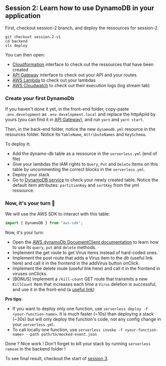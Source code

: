 ## Session 2: Learn how to use DynamoDB in your application

First, checkout session-2 branch, and deploy the ressources for session-2.

```
git checkout session-2-v1
cd backend
sls deploy
```

You can then open:

- [Cloudformation](https://eu-west-1.console.aws.amazon.com/cloudformation/home?region=eu-west-1) interface to check out the ressources that have been created
- [API Gateway](https://eu-west-1.console.aws.amazon.com/apigateway/home?region=eu-west-1) interface to check out your API and your routes.
- [AWS Lambda](https://eu-west-1.console.aws.amazon.com/lambda/home?region=eu-west-1) to check out your lambdas
- [AWS Cloudwatch](https://eu-west-1.console.aws.amazon.com/cloudwatch/home?region=eu-west-1) to check out their execution logs (log stream tab)

### Create your first DynamoDb

If you haven't done it yet, in the front-end folder, copy-paste `.env.development` as `.env.development.local` and replace the httpApiId by yours (you can find it in [API Gateway](https://eu-west-1.console.aws.amazon.com/apigateway/home?region=eu-west-1)), and run `yarn` and `yarn start`.

Then, in the back-end folder, notice the new `dynamodb.yml` resource in the resources folder. Notice its `TableName`, `AttributeNames` and `KeySchema`.

To deploy it:

- Add the dynamo-db table as a ressource in the `serverless.yml` (end of file)
- Give your lambdas the IAM rights to `Query`, `Put` and `Delete` Items on this table by uncommenting the correct blocks in the `serverless.yml`.
- Deploy your stack
- Go to [DynamoDB service](https://eu-west-1.console.aws.amazon.com/dynamodb/home?region=eu-west-1) to check your newly created table. Notice the default item attributes: `partitionKey` and `sortKey` from the yml ressource.

### Now, it's your turn 💪

We will use the AWS SDK to interact with this table:

```typescript
import { DynamoDB } from "aws-sdk";
```

Now, it's your turn:

- Open the [AWS dynamoDb DocumentClient documentation](https://docs.aws.amazon.com/sdk-for-javascript/v2/developer-guide/dynamodb-example-document-client.html) to learn how to use its `query`, `put` and `delete` methods.
- Implement the get route to get Virus items instead of hard-coded ones.
- Implement the post route that adds a Virus item to the db (useful link here) and call it in the frontend in the addVirus button onClick.
- Implement the delete route (useful link here) and call it in the frontend in viruses onClicks.
- [BONUS] Implement a `/kill-count` GET route that transmits a new `KillCount` item that increases each time a `Virus` deletion is successful, and use it in the front-end (a [useful link](https://docs.aws.amazon.com/amazondynamodb/latest/developerguide/Expressions.UpdateExpressions.html#Expressions.UpdateExpressions.ADD))

**Pro tips**:

- If you want to deploy only one function, use `serverless deploy -f <your-function-name>`. It is much faster (~10s) than deploying a stack (~30s) but will only deploy the function's code, not any config change in your `serverless.yml`.
- To call locally one function, use `serverless invoke -f <your-function-name> --path path/to/mocked-event.json`

Done ? Nice work ! Don't forget to kill your stack by running `serverless remove` in the backend folder !

To see final result, checkout the start of [session 3](./session-3.md).
